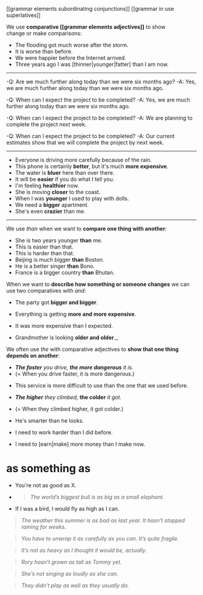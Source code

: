[[grammar elements subordinating conjunctions]]
[[grammar in use superlatives]]

We use **comparative [[grammar elements adjectives]]** to show change or make comparisons:
  
- The flooding got much worse after the storm.
- It is worse than before.
- We were happier before the Internet arrived.
- Three years ago I was [thinner|younger|fatter] than I am now.

---
-Q: Are we much further along today than we were six months ago?
-A: Yes, we are much further along today than we were six months ago.

-Q: When can I expect the project to be completed?
-A: Yes, we  are much further along today than we were six months ago.


-Q: When can I expect the project to be completed?
-A: We are planning to complete the project next week.



-Q: When can I expect the project to be completed?
-A: Our current estimates show that we will complete the project by next week.

---

- Everyone is driving more carefully because of the rain.
- This phone is certainly **better**, but it's much **more expensive**.
- The water is **bluer** here than over there.
- It will be **easier** if you do what I tell you.
- I'm feeling **healthier** now.
- She is moving **closer** to the coast.
- When I was **younger** I used to play with dolls.
- We need a **bigger** apartment.
- She's even **crazier** than me.
---
We use _than_ when we want to **compare one thing with another**:

- She is two years younger **than** me.
- This is easier than that.
- This is harder than that.
- Beijing is much bigger **than** Boston.
- He is a better singer **than** Bono.
- France is a bigger country **than** Bhutan.



When we want to **describe how something or someone changes** we can use two comparatives with _and_:

 
- The party got **bigger and bigger**.

 - Everything is getting **more and more expensive**.
 - It was more expensive than I expected.

- Grandmother is looking **older and older**._


We often use _the_ with comparative adjectives to **show that one thing depends on another**:

  

* _**The faster** you drive, **the more dangerous** it is._ 
* (= When you drive faster, it is more dangerous.)

- This service is more difficult to use than the one that we used before.

* _**The higher** they climbed,_ **the colder** _it got._ 

* (= When they climbed higher, it got colder.)

* He's smarter than he looks.
* I need to work harder than I did before.
* I need to [earn|make] more money than I make now.


# as something as

- You're not as good as X.
- > _The world’s biggest bull is as big as a small elephant._
- If I was a bird, I would fly as high as I can.

> _The weather this summer is as bad as last year. It hasn’t stopped raining for weeks._

> _You have to unwrap it as carefully as you can. It’s quite fragile._

> _It’s not as heavy as I thought it would be, actually._

> _Rory hasn’t grown as tall as Tommy yet._

> _She’s not singing as loudly as she can._

> _They didn’t play as well as they usually do._